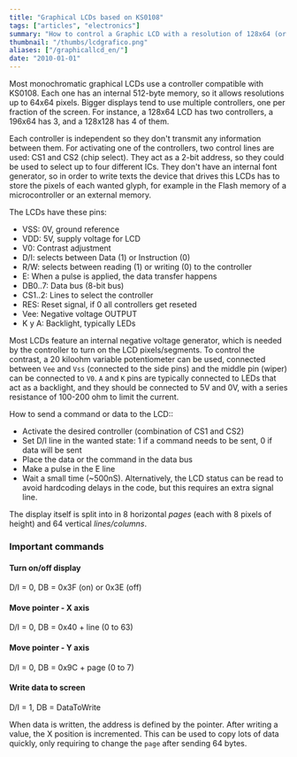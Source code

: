 ```yaml
---
title: "Graphical LCDs based on KS0108"
tags: ["articles", "electronics"]
summary: "How to control a Graphic LCD with a resolution of 128x64 (or 192x64) based in KS0108, using a microcontroller and two 8 bit I/O ports."
thumbnail: "/thumbs/lcdgrafico.png"
aliases: ["/graphicallcd_en/"]
date: "2010-01-01"
---
```

Most monochromatic graphical LCDs use a controller compatible with KS0108. Each one has an internal 512-byte memory, so it allows resolutions up to 64x64 pixels. Bigger displays tend to use multiple controllers, one per fraction of the screen. For instance, a 128x64 LCD has two controllers, a 196x64 has 3, and a 128x128 has 4 of them.

Each controller is independent so they don't transmit any information between them. For activating one of the controllers, two control lines are used: CS1 and CS2 (chip select). They act as a 2-bit address, so they could be used to select up to four different ICs. They don't have an internal font generator, so in order to write texts the device that drives this LCDs has to store the pixels of each wanted glyph, for example in the Flash memory of a microcontroller or an external memory.

The LCDs have these pins:
	
* VSS: 0V, ground reference
* VDD: 5V, supply voltage for LCD
* V0: Contrast adjustment
* D/I: selects between Data (1) or Instruction (0)
* R/W: selects between reading (1) or writing (0) to the controller
* E: When a pulse is applied, the data transfer happens
* DB0..7: Data bus (8-bit bus)
* CS1..2: Lines to select the controller
* RES: Reset signal, if 0 all controllers get reseted
* Vee: Negative voltage OUTPUT
* K y A: Backlight, typically LEDs
	

Most LCDs feature an internal negative voltage generator, which is needed by the controller to turn on the LCD pixels/segments. To control the contrast, a 20 kiloohm variable potentiometer can be used, connected between `Vee` and `Vss` (connected to the side pins) and the middle pin (wiper) can be connected to `V0`. `A` and `K` pins are typically connected to LEDs that act as a backlight, and they should be connected to 5V and 0V, with a series resistance of 100-200 ohm to limit the current.

How to send a command or data to the LCD::
	
* Activate the desired controller (combination of CS1 and CS2)
* Set D/I line in the wanted state: 1 if a command needs to be sent, 0 if data will be sent
* Place the data or the command in the data bus
* Make a pulse in the E line
* Wait a small time (~500nS). Alternatively, the LCD status can be read to avoid hardcoding delays in the code, but this requires an extra signal line.

The display itself is split into in 8 horizontal *pages* (each with 8 pixels of height) and 64 vertical *lines/columns*.

### Important commands
#### Turn on/off display
D/I = 0, DB = 0x3F (on) or 0x3E (off)
#### Move pointer - X axis
D/I = 0, DB = 0x40 + line (0 to 63)
#### Move pointer - Y axis
D/I = 0, DB = 0x9C + page (0 to 7)
#### Write data to screen
D/I = 1, DB = DataToWrite

When data is written, the address is defined by the pointer. After writing a value, the X position is incremented. This can be used to copy lots of data quickly, only requiring to change the `page` after sending 64 bytes.

